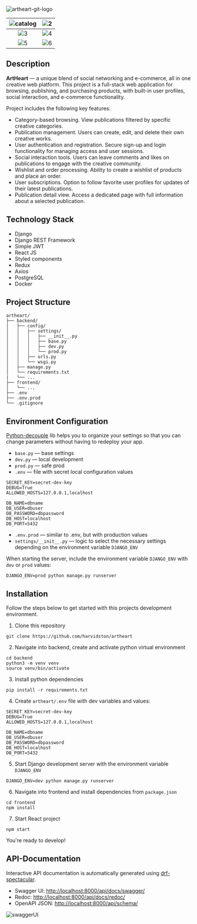 ![artheart-git-logo](https://github.com/user-attachments/assets/3ae48fa5-4e15-450e-8966-1e683b389347)

|![catalog](https://github.com/user-attachments/assets/405b77ea-92eb-49d3-975c-e0d702877ee8)|![2](https://github.com/user-attachments/assets/72d8874c-9c42-4d29-bfa3-d828b907f778)|
|:--:|:--:|
|![3](https://github.com/user-attachments/assets/b1eec9ba-d3a3-4b5e-b8fd-3692201148c2)|![4](https://github.com/user-attachments/assets/6ce6420c-1dd0-4ced-8700-85595c81e32d)|
|![5](https://github.com/user-attachments/assets/9cfc0695-4402-469a-a150-d19fdbc54d9b)|![6](https://github.com/user-attachments/assets/615b9c36-63f0-4735-afeb-02f67662e2ca)|

## Description
**ArtHeart** — a unique blend of social networking and e-commerce, all in one creative web platform. This project is a full-stack web application for browsing, publishing, and purchasing products, with built-in user profiles, social interaction, and e-commerce functionality.

Project includes the following key features:
- Category-based browsing.
View publications filtered by specific creative categories.
- Publication management.
Users can create, edit, and delete their own creative works.
- User authentication and registration.
  Secure sign-up and login functionality for managing access and user sessions.
- Social interaction tools.
Users can leave comments and likes on publications to engage with the creative community.
- Wishlist and order processing.
Ability to create a wishlist of products and place an order.
- User subscriptions.
Option to follow favorite user profiles for updates of their latest publications.
- Publication detail view.
Access a dedicated page with full information about a selected publication.

## Technology Stack
- Django 
- Django REST Framework
- Simple JWT
- React JS 
- Styled components 
- Redux
- Axios
- PostgreSQL
- Docker
## Project Structure
```
artheart/
├── backend/
│   ├── config/
│   │   ├── settings/
│   │   │   ├── __init__.py
│   │   │   ├── base.py
│   │   │   ├── dev.py
│   │   │   └── prod.py
│   │   ├── urls.py
│   │   └── wsgi.py
│   ├── manage.py
│   └── requirements.txt
|   └── ...
├── frontend/
│   └── ...
├── .env
├── .env.prod
└── .gitignore
```
## Environment Configuration
[Python-decouple](https://pypi.org/project/python-decouple/) lib helps you to organize your settings so that you can change parameters without having to redeploy your app.

- `base.py` — base settings 
- `dev.py` — local development 
- `prod.py` — safe prod
- `.env` — file with secret local configuration values
```
SECRET_KEY=secret-dev-key
DEBUG=True
ALLOWED_HOSTS=127.0.0.1,localhost

DB_NAME=dbname
DB_USER=dbuser
DB_PASSWORD=dbpassword
DB_HOST=localhost
DB_PORT=5432
```
- `.env.prod` — similar to .env, but with production values
- `settings/__init__.py` — logic to select the necessary settings depending on the environment variable `DJANGO_ENV`

When starting the server, include the environment variable `DJANGO_ENV` with` dev` or `prod` values:
```
DJANGO_ENV=prod python manage.py runserver
```
## Installation
Follow the steps below to get started with this projects development environment.
1. Clone this repository
```
git clone https://github.com/harvidston/artheart
```
2. Navigate into backend, create and activate python virtual environment 
```
cd backend
python3 -m venv venv
source venv/bin/activate
```
3. Install python dependencies
```
pip install -r requirements.txt
```
4. Create `artheart/.env` file with dev variables and values:
```
SECRET_KEY=secret-dev-key
DEBUG=True
ALLOWED_HOSTS=127.0.0.1,localhost

DB_NAME=dbname
DB_USER=dbuser
DB_PASSWORD=dbpassword
DB_HOST=localhost
DB_PORT=5432
```
5. Start Django development server with the environment variable `DJANGO_ENV`
```
DJANGO_ENV=dev python manage.py runserver
```
6. Navigate into frontend and install dependencies from `package.json`
```
cd frontend
npm install
```
7. Start React project
```
npm start
```
You're ready to develop!
## API-Documentation
Interactive API documentation is automatically generated using [drf-spectacular](https://github.com/tfranzel/drf-spectacular).

- Swagger UI: [http://localhost:8000/api/docs/swagger/](http://localhost:8000/api/docs/swagger/)
- Redoc: [http://localhost:8000/api/docs/redoc/](http://localhost:8000/api/docs/redoc/)
- OpenAPI JSON: [http://localhost:8000/api/schema/](http://localhost:8000/api/schema/)

![swaggerUI](https://github.com/user-attachments/assets/65e65d67-af41-4d46-a658-5d6b9b32dd5c)
